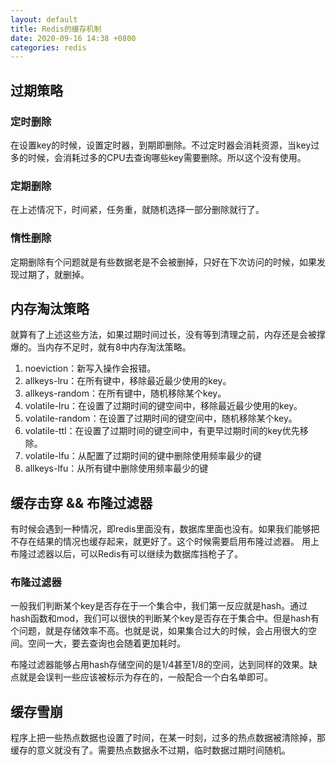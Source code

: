 ```yaml
---
layout: default
title: Redis的缓存机制
date: 2020-09-16 14:38 +0800
categories: redis
---
```


## 过期策略

### 定时删除

在设置key的时候，设置定时器，到期即删除。不过定时器会消耗资源，当key过多的时候，会消耗过多的CPU去查询哪些key需要删除。所以这个没有使用。

### 定期删除

在上述情况下，时间紧，任务重，就随机选择一部分删除就行了。

### 惰性删除

定期删除有个问题就是有些数据老是不会被删掉，只好在下次访问的时候，如果发现过期了，就删掉。

## 内存淘汰策略

就算有了上述这些方法，如果过期时间过长，没有等到清理之前，内存还是会被撑爆的。当内存不足时，就有8中内存淘汰策略。

1. noeviction：新写入操作会报错。
2. allkeys-lru：在所有键中，移除最近最少使用的key。
3. allkeys-random：在所有键中，随机移除某个key。
4. volatile-lru：在设置了过期时间的键空间中，移除最近最少使用的key。
5. volatile-random：在设置了过期时间的键空间中，随机移除某个key。
6. volatile-ttl：在设置了过期时间的键空间中，有更早过期时间的key优先移除。
7. volatile-lfu：从配置了过期时间的键中删除使用频率最少的键
8. allkeys-lfu：从所有键中删除使用频率最少的键

## 缓存击穿 && 布隆过滤器

有时候会遇到一种情况，即redis里面没有，数据库里面也没有。如果我们能够把不存在结果的情况也缓存起来，就更好了。这个时候需要启用布隆过滤器。
用上布隆过滤器以后，可以Redis有可以继续为数据库挡枪子了。

### 布隆过滤器

一般我们判断某个key是否存在于一个集合中，我们第一反应就是hash。通过hash函数和mod，我们可以很快的判断某个key是否存在于集合中。但是hash有个问题，就是存储效率不高。也就是说，如果集合过大的时候，会占用很大的空间。空间一大，要去查询也会随着更加耗时。

布隆过滤器能够占用hash存储空间的是1/4甚至1/8的空间，达到同样的效果。缺点就是会误判一些应该被标示为存在的，一般配合一个白名单即可。


## 缓存雪崩

程序上把一些热点数据也设置了时间，在某一时刻，过多的热点数据被清除掉，那缓存的意义就没有了。需要热点数据永不过期，临时数据过期时间随机。

